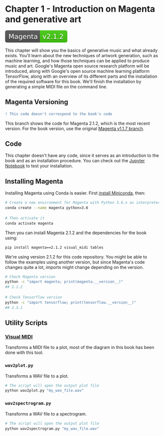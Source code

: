 # Chapter 1 - Introduction on Magenta and generative art

[![Magenta v2.1.2](../docs/magenta-v2.1.2-badge.svg)](https://github.com/magenta/magenta/releases/tag/v2.1.2)

This chapter will show you the basics of generative music and what already exists. You'll learn about the new techniques of artwork generation, such as machine learning, and how those techniques can be applied to produce music and art. Google's Magenta open source research platform will be introduced, along with Google's open source machine learning platform TensorFlow, along with an overview of its different parts and the installation of the required software for this book. We'll finish the installation by generating a simple MIDI file on the command line.

## Magenta Versioning

```diff
! This code doesn't correspond to the book's code
```

This branch shows the code for Magenta 2.1.2, which is the most recent version. For the book version, use the original [Magenta v1.1.7 branch](https://github.com/PacktPublishing/hands-on-music-generation-with-magenta/tree/master/Chapter01).

## Code

This chapter doesn't have any code, since it serves as an introduction to the book and as an installation procedure. You can check out the [Jupyter Notebook](notebook.ipynb) to test your installation.

## Installing Magenta

Installing Magenta using Conda is easier. First [install Miniconda](https://conda.io/en/latest/miniconda.html), then:

```bash
# Create a new environment for Magenta with Python 3.6.x as interpreter
conda create --name magenta python=3.6

# Then activate it
conda activate magenta
```

Then you can install Magenta 2.1.2 and the dependencies for the book using:

```bash
pip install magenta==2.1.2 visual_midi tables
```

We're using version 2.1.2 for this code repository. You might be able to follow the examples using another version, but since Magenta's code changes quite a lot, imports might change depending on the version.

```bash
# Check Magenta version
python -c "import magenta; print(magenta.__version__)"
## 2.1.2

# Check Tensorflow version
python -c "import tensorflow; print(tensorflow.__version__)"
## 2.3.1
```

## Utility Scripts

### [Visual MIDI](https://github.com/dubreuia/visual_midi)

Transforms a MIDI file to a plot, most of the diagram in this book has been done with this tool.

### `wav2plot.py`

Transforms a WAV file to a plot.

```bash
# The script will open the output plot file
python wav2plot.py "my_wav_file.wav"
```

### `wav2spectrogram.py`

Transforms a WAV file to a spectrogram.

```bash
# The script will open the output plot file
python wav2spectrogram.py "my_wav_file.wav"
```
